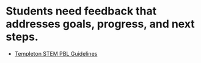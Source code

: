 # Students need feedback that addresses goals, progress, and next steps.

- [Templeton STEM PBL Guidelines](guidelines.md)

